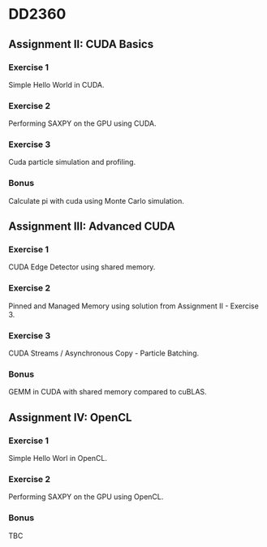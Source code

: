 # DD2360
## Assignment II: CUDA Basics 
### Exercise 1
Simple Hello World in CUDA.
### Exercise 2
Performing SAXPY on the GPU using CUDA.
### Exercise 3
Cuda particle simulation and profiling.
### Bonus
Calculate pi with cuda using Monte Carlo simulation.

## Assignment III: Advanced CUDA
### Exercise 1
CUDA Edge Detector using shared memory.
### Exercise 2
Pinned and Managed Memory using solution from Assignment II - Exercise 3.
### Exercise 3
CUDA Streams / Asynchronous Copy - Particle Batching.
### Bonus
GEMM in CUDA with shared memory compared to cuBLAS.

## Assignment IV: OpenCL
### Exercise 1
Simple Hello Worl in OpenCL.
### Exercise 2
Performing SAXPY on the GPU using OpenCL.
### Bonus
TBC
